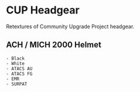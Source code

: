 # CUP Headgear
Retextures of Community Upgrade Project headgear.

## ACH / MICH 2000 Helmet
	- Black
	- White
	- ATACS AU
	- ATACS FG
	- EMR
	- SURPAT